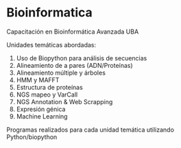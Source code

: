 # Bioinformatica
Capacitación en Bioinformática Avanzada UBA

Unidades temáticas abordadas:
1. Uso de Biopython para análisis de secuencias
2. Alineamiento de a pares (ADN/Proteínas)
3. Alineamiento múltiple y árboles
4. HMM y MAFFT
5. Estructura de proteínas
6. NGS mapeo y VarCall
7. NGS Annotation & Web Scrapping
8. Expresión génica
9. Machine Learning

Programas realizados para cada unidad temática utilizando Python/biopython
